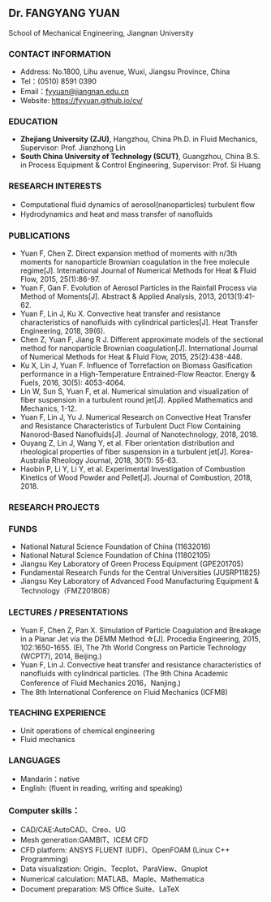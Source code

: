## Dr. FANGYANG YUAN
School of Mechanical Engineering, Jiangnan University
    
### CONTACT INFORMATION
- Address: No.1800, Lihu avenue, Wuxi, Jiangsu Province, China
- Tel：(0510) 8591 0390
- Email：fyyuan@jiangnan.edu.cn
- Website: https://fyyuan.github.io/cv/

### EDUCATION
- **Zhejiang University (ZJU)**, Hangzhou, China
Ph.D. in Fluid Mechanics, Supervisor: Prof. Jianzhong Lin
- **South China University of Technology (SCUT)**, Guangzhou, China
B.S. in Process Equipment & Control Engineering, Supervisor: Prof. Si Huang

### RESEARCH INTERESTS
- Computational ﬂuid dynamics of aerosol(nanoparticles) turbulent ﬂow
- Hydrodynamics and heat and mass transfer of nanoﬂuids

### PUBLICATIONS
- Yuan F, Chen Z. Direct expansion method of moments with n/3th moments for nanoparticle Brownian coagulation in the free molecule regime[J]. International Journal of Numerical Methods for Heat & Fluid Flow, 2015, 25(1):86-97.
- Yuan F, Gan F. Evolution of Aerosol Particles in the Rainfall Process via Method of Moments[J]. Abstract & Applied Analysis, 2013, 2013(1):41-62. 
- Yuan F, Lin J, Ku X. Convective heat transfer and resistance characteristics of nanofluids with cylindrical particles[J]. Heat Transfer Engineering, 2018, 39(6).
- Chen Z, Yuan F, Jiang R J. Different approximate models of the sectional method for nanoparticle Brownian coagulation[J]. International Journal of Numerical Methods for Heat & Fluid Flow, 2015, 25(2):438-448. 
- Ku X, Lin J, Yuan F. Influence of Torrefaction on Biomass Gasification performance in a High-Temperature Entrained-Flow Reactor. Energy & Fuels, 2016, 30(5): 4053-4064. 
- Lin W, Sun S, Yuan F, et al. Numerical simulation and visualization of fiber suspension in a turbulent round jet[J]. Applied Mathematics and Mechanics, 1-12.
- Yuan F, Lin J, Yu J. Numerical Research on Convective Heat Transfer and Resistance Characteristics of Turbulent Duct Flow Containing Nanorod-Based Nanofluids[J]. Journal of Nanotechnology, 2018, 2018.
- Ouyang Z, Lin J, Wang Y, et al. Fiber orientation distribution and rheological properties of fiber suspension in a turbulent jet[J]. Korea-Australia Rheology Journal, 2018, 30(1): 55-63.
- Haobin P, Li Y, Li Y, et al. Experimental Investigation of Combustion Kinetics of Wood Powder and Pellet[J]. Journal of Combustion, 2018, 2018.

### RESEARCH PROJECTS

### FUNDS

- National Natural Science Foundation of China (11632016)
- National Natural Science Foundation of China (11802105)
- Jiangsu Key Laboratory of Green Process Equipment (GPE201705)
- Fundamental Research Funds for the Central Universities (JUSRP11825)
- Jiangsu Key Laboratory of Advanced Food Manufacturing Equipment & Technology（FMZ201808）

### LECTURES / PRESENTATIONS
- Yuan F, Chen Z, Pan X. Simulation of Particle Coagulation and Breakage in a Planar Jet via the DEMM Method ☆[J]. Procedia Engineering, 2015, 102:1650-1655. (EI, The 7th World Congress on Particle Technology (WCPT7), 2014, Beijing.)
- Yuan F, Lin J. Convective heat transfer and resistance characteristics of nanofluids with cylindrical particles. (The 9th China Academic Conference of Fluid Mechanics 2016，Nanjing.)
- The 8th International Conference on Fluid Mechanics (ICFM8)

### TEACHING EXPERIENCE
- Unit operations of chemical engineering
- Fluid mechanics

### LANGUAGES

- Mandarin：native 
- English: (fluent in reading, writing and speaking) 

### Computer skills：
- CAD/CAE:AutoCAD、Creo、UG
- Mesh generation:GAMBIT、ICEM CFD
- CFD platform: ANSYS FLUENT (UDF)、OpenFOAM (Linux C++ Programming)
- Data visualization: Origin、Tecplot、ParaView、Gnuplot 
- Numerical calculation: MATLAB、Maple、Mathematica
- Document preparation: MS Office Suite、LaTeX

#### 

